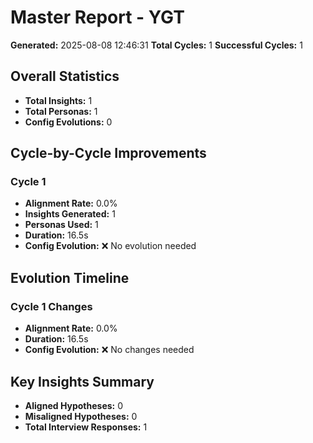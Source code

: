 # Master Report - YGT

**Generated:** 2025-08-08 12:46:31
**Total Cycles:** 1
**Successful Cycles:** 1

## Overall Statistics

- **Total Insights:** 1
- **Total Personas:** 1
- **Config Evolutions:** 0

## Cycle-by-Cycle Improvements

### Cycle 1

- **Alignment Rate:** 0.0%
- **Insights Generated:** 1
- **Personas Used:** 1
- **Duration:** 16.5s
- **Config Evolution:** ❌ No evolution needed

## Evolution Timeline

### Cycle 1 Changes

- **Alignment Rate:** 0.0%
- **Duration:** 16.5s
- **Config Evolution:** ❌ No changes needed

## Key Insights Summary

- **Aligned Hypotheses:** 0
- **Misaligned Hypotheses:** 0
- **Total Interview Responses:** 1

